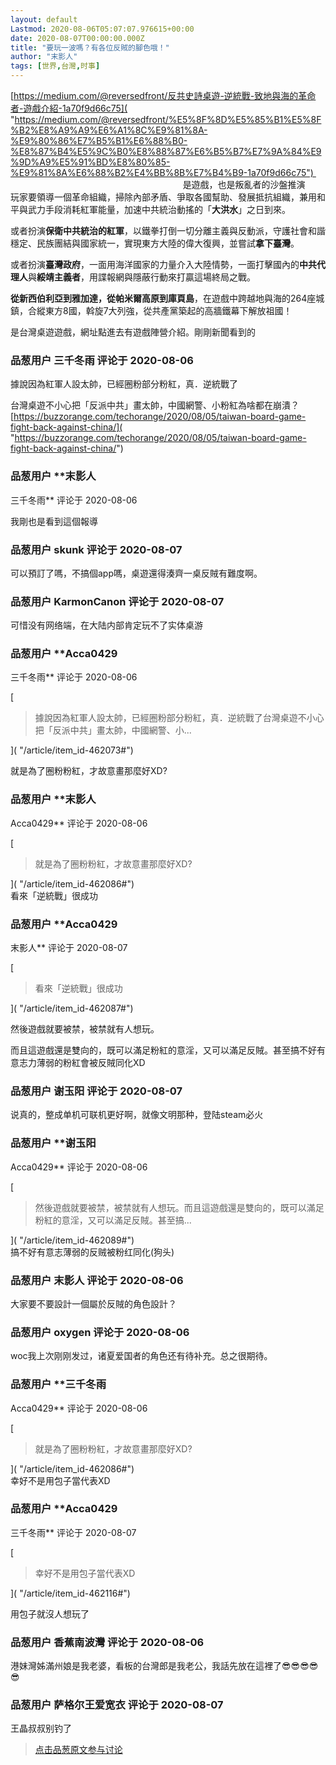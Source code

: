 ```yaml
---
layout: default
Lastmod: 2020-08-06T05:07:07.976615+00:00
date: 2020-08-07T00:00:00.000Z
title: "要玩一波嗎？有各位反賊的腳色哦！"
author: "末影人"
tags: [世界,台灣,时事]
---
```


[https://medium.com/@reversedfront/反共史詩桌遊-逆統戰-致地與海的革命者-遊戲介紹-1a70f9d66c75]( "https://medium.com/@reversedfront/%E5%8F%8D%E5%85%B1%E5%8F%B2%E8%A9%A9%E6%A1%8C%E9%81%8A-%E9%80%86%E7%B5%B1%E6%88%B0-%E8%87%B4%E5%9C%B0%E8%88%87%E6%B5%B7%E7%9A%84%E9%9D%A9%E5%91%BD%E8%80%85-%E9%81%8A%E6%88%B2%E4%BB%8B%E7%B4%B9-1a70f9d66c75")                                                                          是遊戲，也是叛亂者的沙盤推演  
玩家要領導一個革命組織，掃除內部矛盾、爭取各國幫助、發展抵抗組織，兼用和平與武力手段消耗紅軍能量，加速中共統治動搖的「**大洪水**」之日到來。  
  
或者扮演**保衛中共統治的紅軍**，以鐵拳打倒一切分離主義與反動派，守護社會和諧穩定、民族團結與國家統一，實現東方大陸的偉大復興，並嘗試**拿下臺灣**。  
  
或者扮演**臺灣政府**，一面用海洋國家的力量介入大陸情勢，一面打擊國內的**中共代理人**與**綏靖主義者**，用諜報網與隱蔽行動來打贏這場終局之戰。  
  
**從新西伯利亞到雅加達，從帕米爾高原到庫頁島**，在遊戲中跨越地與海的264座城鎮，合縱東方8國，斡旋7大列強，從共產黨築起的高牆鐵幕下解放祖國！  
  
是台灣桌遊遊戲，網址點進去有遊戲陣營介紹。剛剛新聞看到的

            
### 品葱用户 **三千冬雨** 评论于 2020-08-06
        
據說因為紅軍人設太帥，已經圈粉部分粉紅，真．逆統戰了  
  
台灣桌遊不小心把「反派中共」畫太帥，中國網警、小粉紅為啥都在崩潰？  
[https://buzzorange.com/techorange/2020/08/05/taiwan-board-game-fight-back-against-china/]( "https://buzzorange.com/techorange/2020/08/05/taiwan-board-game-fight-back-against-china/")
        


            
### 品葱用户 **末影人 
三千冬雨** 评论于 2020-08-06
        
我剛也是看到這個報導
        


            
### 品葱用户 **skunk** 评论于 2020-08-07
        
可以預訂了嗎，不搞個app嗎，桌遊還得湊齊一桌反賊有難度啊。
        


            
### 品葱用户 **KarmonCanon** 评论于 2020-08-07
        
可惜没有网络端，在大陆内部肯定玩不了实体桌游
        


            
### 品葱用户 **Acca0429 
三千冬雨** 评论于 2020-08-06
        
[

> 據說因為紅軍人設太帥，已經圈粉部分粉紅，真．逆統戰了台灣桌遊不小心把「反派中共」畫太帥，中國網警、小...

]( "/article/item_id-462073#")  
  
就是為了圈粉粉紅，才故意畫那麼好XD?
        


            
### 品葱用户 **末影人 
Acca0429** 评论于 2020-08-06
        
[

> 就是為了圈粉粉紅，才故意畫那麼好XD?

]( "/article/item_id-462086#")  
看來「逆統戰」很成功
        


            
### 品葱用户 **Acca0429 
末影人** 评论于 2020-08-07
        
[

> 看來「逆統戰」很成功

]( "/article/item_id-462087#")  
  
然後遊戲就要被禁，被禁就有人想玩。  
  
而且這遊戲還是雙向的，既可以滿足粉紅的意淫，又可以滿足反賊。甚至搞不好有意志力薄弱的粉紅會被反賊同化XD
        


            
### 品葱用户 **谢玉阳** 评论于 2020-08-07
        
说真的，整成单机可联机更好啊，就像文明那种，登陆steam必火
        


            
### 品葱用户 **谢玉阳 
Acca0429** 评论于 2020-08-06
        
[

> 然後遊戲就要被禁，被禁就有人想玩。而且這遊戲還是雙向的，既可以滿足粉紅的意淫，又可以滿足反賊。甚至搞...

]( "/article/item_id-462089#")  
搞不好有意志薄弱的反贼被粉红同化(狗头)
        


            
### 品葱用户 **末影人** 评论于 2020-08-06
        
大家要不要設計一個屬於反賊的角色設計？
        


            
### 品葱用户 **oxygen** 评论于 2020-08-06
        
woc我上次刚刚发过，诸夏爱国者的角色还有待补充。总之很期待。
        


            
### 品葱用户 **三千冬雨 
Acca0429** 评论于 2020-08-06
        
[

> 就是為了圈粉粉紅，才故意畫那麼好XD?

]( "/article/item_id-462086#")  
幸好不是用包子當代表XD
        


            
### 品葱用户 **Acca0429 
三千冬雨** 评论于 2020-08-07
        
[

> 幸好不是用包子當代表XD

]( "/article/item_id-462116#")  
  
用包子就沒人想玩了
        


            
### 品葱用户 **香蕉南波灣** 评论于 2020-08-06
        
港妹灣姊滿州娘是我老婆，看板的台灣郎是我老公，我話先放在這裡了😎😎😎😎😎
        


            
### 品葱用户 **萨格尔王爱宽衣** 评论于 2020-08-07
        
王晶叔叔别钓了
        






> [点击品葱原文参与讨论](https://pincong.rocks/article/22572)

